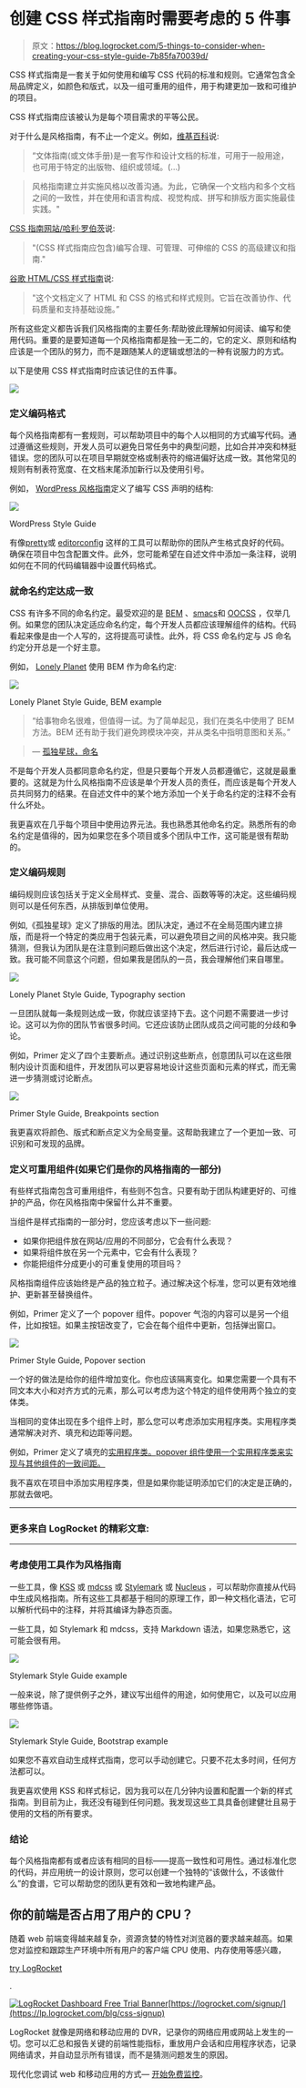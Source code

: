 # 创建 CSS 样式指南时需要考虑的 5 件事

> 原文：<https://blog.logrocket.com/5-things-to-consider-when-creating-your-css-style-guide-7b85fa70039d/>

CSS 样式指南是一套关于如何使用和编写 CSS 代码的标准和规则。它通常包含全局品牌定义，如颜色和版式，以及一组可重用的组件，用于构建更加一致和可维护的项目。

CSS 样式指南应该被认为是每个项目需求的平等公民。

对于什么是风格指南，有不止一个定义。例如，[维基百科](https://en.wikipedia.org/wiki/Style_guide)说:

> “文体指南(或文体手册)是一套写作和设计文档的标准，可用于一般用途，也可用于特定的出版物、组织或领域。(…)

> 风格指南建立并实施风格以改善沟通。为此，它确保一个文档内和多个文档之间的一致性，并在使用和语言构成、视觉构成、拼写和排版方面实施最佳实践。"

[CSS 指南网站/哈利·罗伯茨](https://cssguidelin.es/)说:

> "(CSS 样式指南应包含)编写合理、可管理、可伸缩的 CSS 的高级建议和指南."

[谷歌 HTML/CSS 样式指南](https://google.github.io/styleguide/htmlcssguide.html)说:

> "这个文档定义了 HTML 和 CSS 的格式和样式规则。它旨在改善协作、代码质量和支持基础设施。”

所有这些定义都告诉我们风格指南的主要任务:帮助彼此理解如何阅读、编写和使用代码。重要的是要知道每一个风格指南都是独一无二的，它的定义、原则和结构应该是一个团队的努力，而不是跟随某人的逻辑或想法的一种有说服力的方式。

以下是使用 CSS 样式指南时应该记住的五件事。

[![](img/94b3e0f84b30cb0d321f60471481ab64.png)](https://logrocket.com/signup/)

### 定义编码格式

每个风格指南都有一套规则，可以帮助项目中的每个人以相同的方式编写代码。通过遵循这些规则，开发人员可以避免日常任务中的典型问题，比如合并冲突和林挺错误。您的团队可以在项目早期就空格或制表符的缩进偏好达成一致。其他常见的规则有制表符宽度、在文档末尾添加新行以及使用引号。

例如， [WordPress 风格指南](https://make.wordpress.org/core/handbook/best-practices/coding-standards/css/#structure)定义了编写 CSS 声明的结构:

![](img/bd25ca8ecda2b0a54a13925ebff82327.png)

WordPress Style Guide

有像[pretty](https://prettier.io/)或 [editorconfig](https://editorconfig.org/) 这样的工具可以帮助你的团队产生格式良好的代码。确保在项目中包含配置文件。此外，您可能希望在自述文件中添加一条注释，说明如何在不同的代码编辑器中设置代码格式。

### 就命名约定达成一致

CSS 有许多不同的命名约定。最受欢迎的是 [BEM](https://css-tricks.com/bem-101/) 、[smacs](http://smacss.com/)和 [OOCSS](https://github.com/stubbornella/oocss/wiki) ，仅举几例。如果您的团队决定适应命名约定，每个开发人员都应该理解组件的结构。代码看起来像是由一个人写的，这将提高可读性。此外，将 CSS 命名约定与 JS 命名约定分开总是一个好主意。

例如， [Lonely Planet](https://rizzo.lonelyplanet.com/documentation/css/naming) 使用 BEM 作为命名约定:

![](img/6e5357ae2e95521f3f297dc7dd225388.png)

Lonely Planet Style Guide, BEM example

> “给事物命名很难，但值得一试。为了简单起见，我们在类名中使用了 BEM 方法。BEM 还有助于我们避免跨模块冲突，并从类名中指明意图和关系。”

> — [孤独星球，命名](https://rizzo.lonelyplanet.com/documentation/css/naming)

不是每个开发人员都同意命名约定，但是只要每个开发人员都遵循它，这就是最重要的。这就是为什么风格指南不应该是单个开发人员的责任，而应该是每个开发人员共同努力的结果。在自述文件中的某个地方添加一个关于命名约定的注释不会有什么坏处。

我更喜欢在几乎每个项目中使用边界元法。我也熟悉其他命名约定。熟悉所有的命名约定是值得的，因为如果您在多个项目或多个团队中工作，这可能是很有帮助的。

### 定义编码规则

编码规则应该包括关于定义全局样式、变量、混合、函数等等的决定。这些编码规则可以是任何东西，从排版到单位使用。

例如,《孤独星球》定义了排版的用法。团队决定，通过不在全局范围内建立排版，而是将一个特定的类应用于包装元素，可以避免项目之间的风格冲突。我只能猜测，但我认为团队是在注意到问题后做出这个决定，然后进行讨论，最后达成一致。我可能不同意这个问题，但如果我是团队的一员，我会理解他们来自哪里。

![](img/fe04f55e3d240bbb8f14eebc5471f38b.png)

Lonely Planet Style Guide, Typography section

一旦团队就每一条规则达成一致，你就应该坚持下去。这个问题不需要进一步讨论。这可以为你的团队节省很多时间。它还应该防止团队成员之间可能的分歧和争论。

例如，Primer 定义了四个主要断点。通过识别这些断点，创意团队可以在这些限制内设计页面和组件，开发团队可以更容易地设计这些页面和元素的样式，而无需进一步猜测或讨论断点。

![](img/832d3690b2a29d51b299025329867045.png)

Primer Style Guide, Breakpoints section

我更喜欢将颜色、版式和断点定义为全局变量。这帮助我建立了一个更加一致、可识别和可发现的品牌。

### 定义可重用组件(如果它们是你的风格指南的一部分)

有些样式指南包含可重用组件，有些则不包含。只要有助于团队构建更好的、可维护的产品，你在风格指南中保留什么并不重要。

当组件是样式指南的一部分时，您应该考虑以下一些问题:

*   如果你把组件放在网站/应用的不同部分，它会有什么表现？
*   如果将组件放在另一个元素中，它会有什么表现？
*   你能把组件分成更小的可重复使用的项目吗？

风格指南组件应该始终是产品的独立粒子。通过解决这个标准，您可以更有效地维护、更新甚至替换组件。

例如，Primer 定义了一个 popover 组件。popover 气泡的内容可以是另一个组件，比如按钮。如果主按钮改变了，它会在每个组件中更新，包括弹出窗口。

![](img/cbce596e3a7fde1cd8ea05f3f8b09d7a.png)

Primer Style Guide, Popover section

一个好的做法是给你的组件增加变化。你也应该隔离变化。如果您需要一个具有不同文本大小和对齐方式的元素，那么可以考虑为这个特定的组件使用两个独立的变体类。

当相同的变体出现在多个组件上时，那么您可以考虑添加实用程序类。实用程序类通常解决对齐、填充和边距等问题。

例如，Primer 定义了填充的[实用程序类。popover 组件使用一个实用程序类来实现与其他组件的一致间距。](https://styleguide.github.com/primer/utilities/padding/)

我不喜欢在项目中添加实用程序类，但是如果你能证明添加它们的决定是正确的，那就去做吧。

* * *

### 更多来自 LogRocket 的精彩文章:

* * *

### 考虑使用工具作为风格指南

一些工具，像 [KSS](http://warpspire.com/kss/) 或 [mdcss](https://github.com/jonathantneal/mdcss) 或 [Stylemark](https://github.com/nextbigsoundinc/stylemark) 或 [Nucleus](https://holidaypirates.github.io/nucleus/getting-started.html) ，可以帮助你直接从代码中生成风格指南。所有这些工具都基于相同的原理工作，即一种文档化语法，它可以解析代码中的注释，并将其编译为静态页面。

一些工具，如 Stylemark 和 mdcss，支持 Markdown 语法，如果您熟悉它，这可能会很有用。

![](img/27c5befad01fed71f87360317a1bcdfa.png)

Stylemark Style Guide example

一般来说，除了提供例子之外，建议写出组件的用途，如何使用它，以及可以应用哪些修饰语。

![](img/750962d5de11e7f03fa3796c144e3f7a.png)

Stylemark Style Guide, Bootstrap example

如果您不喜欢自动生成样式指南，您可以手动创建它。只要不花太多时间，任何方法都可以。

我更喜欢使用 KSS 和样式标记，因为我可以在几分钟内设置和配置一个新的样式指南。到目前为止，我还没有碰到任何问题。我发现这些工具具备创建健壮且易于使用的文档的所有要求。

### 结论

每个风格指南都有或者应该有相同的目标——提高一致性和可用性。通过标准化您的代码，并应用统一的设计原则，您可以创建一个独特的“该做什么，不该做什么”的食谱，它可以帮助您的团队更有效和一致地构建产品。

## 你的前端是否占用了用户的 CPU？

随着 web 前端变得越来越复杂，资源贪婪的特性对浏览器的要求越来越高。如果您对监控和跟踪生产环境中所有用户的客户端 CPU 使用、内存使用等感兴趣，

[try LogRocket](https://lp.logrocket.com/blg/css-signup)

.

[![LogRocket Dashboard Free Trial Banner](img/dacb06c713aec161ffeaffae5bd048cd.png)](https://lp.logrocket.com/blg/css-signup)[https://logrocket.com/signup/](https://lp.logrocket.com/blg/css-signup)

LogRocket 就像是网络和移动应用的 DVR，记录你的网络应用或网站上发生的一切。您可以汇总和报告关键的前端性能指标，重放用户会话和应用程序状态，记录网络请求，并自动显示所有错误，而不是猜测问题发生的原因。

现代化您调试 web 和移动应用的方式— [开始免费监控](https://lp.logrocket.com/blg/css-signup)。